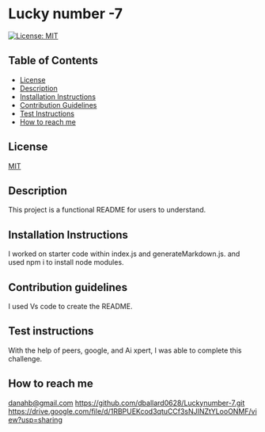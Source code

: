 # Lucky number -7

[![License: MIT](https://img.shields.io/badge/License-MIT-yellow.svg)]([MIT](https://opensource.org/licenses/MIT))

## Table of Contents 
- [License](#license)
- [Description](#description)
- [Installation Instructions](#installation-instructions)
- [Contribution Guidelines](#contribution-guidelines)
- [Test Instructions](#test-instructions)
- [How to reach me](#how-to-reach-me)

## License
[MIT](https://opensource.org/licenses/MIT)



  ## Description
  This project is a functional README for users to understand.

  ## Installation Instructions
   I worked on starter code within index.js and generateMarkdown.js. and used npm i to install node modules.

  ## Contribution guidelines
   I used Vs code to create the README.

  ## Test instructions
  With the help of peers, google, and Ai xpert, I was able to complete this challenge.

  ## How to reach me 
  danahb@gmail.com
   https://github.com/dballard0628/Luckynumber-7.git
   https://drive.google.com/file/d/1RBPUEKcod3qtuCCf3sNJINZtYLooONMF/view?usp=sharing
